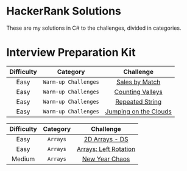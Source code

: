 # HackerRank Solutions
These are my solutions in C# to the challenges, divided in categories.

# Interview Preparation Kit
| Difficulty | Category | Challenge |
| :-------------: | :-------------: | :-----: |
| Easy | `Warm-up Challenges` | [Sales by Match](https://github.com/EAX94/HackerRank-Solutions/blob/main/Interview%20Preparation%20Kit/Warm-up%20Challenges/Sales%20by%20Match/Solution.cs) |
| Easy | `Warm-up Challenges` | [Counting Valleys](https://github.com/EAX94/HackerRank-Solutions/blob/main/Interview%20Preparation%20Kit/Warm-up%20Challenges/Counting%20Valleys/Solution.cs) |
| Easy | `Warm-up Challenges` | [Repeated String](https://github.com/EAX94/HackerRank-Solutions/blob/main/Interview%20Preparation%20Kit/Warm-up%20Challenges/Repeated%20String/Solution.cs) |
| Easy | `Warm-up Challenges` | [Jumping on the Clouds](https://github.com/EAX94/HackerRank-Solutions/blob/main/Interview%20Preparation%20Kit/Warm-up%20Challenges/Jumping%20on%20the%20Clouds/Solution.cs) |

| Difficulty | Category | Challenge |
| :-------------: | :-------------: | :-----: |
| Easy | `Arrays` | [2D Arrays - DS](https://github.com/EAX94/HackerRank-Solutions/blob/main/Interview%20Preparation%20Kit/Arrays/2D%20Arrays%20-%20DS/Solution.cs) |
| Easy | `Arrays` | [Arrays: Left Rotation](https://github.com/EAX94/HackerRank-Solutions/blob/main/Interview%20Preparation%20Kit/Arrays/Arrays%20-%20Left%20Rotation/Solution.cs) |
| Medium | `Arrays` | [New Year Chaos](https://github.com/EAX94/HackerRank-Solutions/blob/main/Interview%20Preparation%20Kit/Arrays/New%20Year%20Chaos/Solution.cs) |
